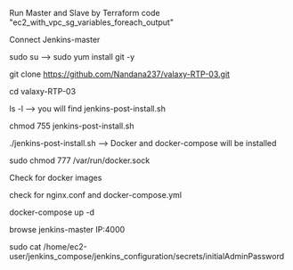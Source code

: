 Run Master and Slave by Terraform code "ec2_with_vpc_sg_variables_foreach_output"

Connect Jenkins-master

sudo su --> sudo yum install git -y

git clone https://github.com/Nandana237/valaxy-RTP-03.git

cd valaxy-RTP-03 

ls -l --> you will find jenkins-post-install.sh

chmod 755 jenkins-post-install.sh

./jenkins-post-install.sh --> Docker and docker-compose will be installed

sudo chmod 777 /var/run/docker.sock

Check for docker images

check for nginx.conf and docker-compose.yml

docker-compose up -d

browse jenkins-master IP:4000

sudo cat /home/ec2-user/jenkins_compose/jenkins_configuration/secrets/initialAdminPassword
